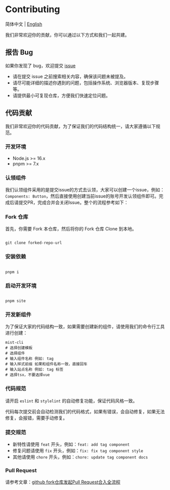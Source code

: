 # Contributing

简体中文 | [English](./CONTRIBUTING.en-US.md)

我们非常欢迎你的贡献，你可以通过以下方式和我们一起共建。

## 报告 Bug

如果你发现了 bug，欢迎提交 [issue](https://github.com/mist-ui/mist-ui/issues)

* 请在提交 issue 之前搜索相关内容，确保该问题未被提及。
* 请尽可能详细的描述你遇到的问题，包括操作系统、浏览器版本、复现步骤等。
* 请提供最小可复现仓库，方便我们快速定位问题。

## 代码贡献

我们非常欢迎你的代码贡献，为了保证我们的代码结构统一，请大家遵循以下规范。

### 开发环境

* Node.js >= 16.x
* pnpm >= 7.x


### 认领组件

我们认领组件采用的是提交issue的方式去认领，大家可以创建一个issue，例如：`Components: Button`，然后直接使用创建当前issue的账号开发认领组件即可。完成后请提交PR，完成合并会关闭Issue。整个的流程参考如下：

### Fork 仓库

首先，你需要 Fork 本仓库，然后将你的 Fork 仓库 Clone 到本地。

```shell

git clone forked-repo-url

```

### 安装依赖

```shell

pnpm i

```

### 启动开发环境

```shell

pnpm site

```

### 开发新组件

为了保证大家的代码结构一致，如果需要创建新的组件，请使用我们的命令行工具进行创建：

```shell
mist-cli
# 选择创建模板
# 选择组件
# 输入组件名称 例如: tag
# 输入样式前缀 如果和组件名称一致，直接回车
# 输入站点名称 例如: tag 标签
# 选择tsx，不要选择vue
```

### 代码规范

请开启 `eslint` 和 `stylelint` 的自动修复功能，保证代码风格一致。

代码每次提交前会自动检测我们的代码格式，如果有错误，会自动修复，如果无法修复，会报错，需要手动修复。

### 提交规范

* 新特性请使用 `feat` 开头，例如：`feat: add tag component`
* 修复问题请使用 `fix` 开头，例如：`fix: fix tag component style`
* 其他请使用 `chore` 开头，例如：`chore: update tag component docs`


### Pull Request

请参考文章：[github fork仓库发起Pull Request合入全流程](https://juejin.cn/post/6932300709987614728)
